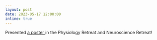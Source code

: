 ```yaml
---
layout: post
date: 2023-05-17 12:00:00
inline: true
---
```


Presented <a href="https://bpb-us-w2.wpmucdn.com/campuspress.yale.edu/dist/1/443/files/2023/05/2023-CMP-retreat-8.jpg"> a poster </a> in the Physiology Retreat and Neuroscience Retreat! 
